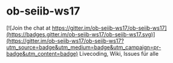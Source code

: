 # ob-seiib-ws17

[![Join the chat at https://gitter.im/ob-seiib-ws17/ob-seiib-ws17](https://badges.gitter.im/ob-seiib-ws17/ob-seiib-ws17.svg)](https://gitter.im/ob-seiib-ws17/ob-seiib-ws17?utm_source=badge&utm_medium=badge&utm_campaign=pr-badge&utm_content=badge)
Livecoding, Wiki, Issues für alle
